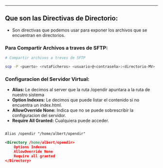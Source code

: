 
---
## Que son las Directivas de Directorio:
- Son directivas que podemos usar para exponer los archivos que se encuentran en directorios.
### Para Compartir Archivos a traves de SFTP:
```bash
# Compartir archivos a treves de SFTP

scp -P <puerto> <rutaFicheros> <usuario>@<contraseña>:<directorio-MV>
```


### Configuracion del Servidor Virtual:
- **Alias:** Le decimos al server que la ruta /opendir apuntara a la ruta de nuestro sistema 
- **Option Indexes:** Le decimos que puede listar el contenido si no encuentra un index.html.
- **AllowOverride None:** Indica que no se puede sobrescribir la configuracion del servidor.
- **Require All Granted:** Cualquiera puede acceder.

```xml title:ServidorVirtual

Alias /opendir "/home/albert/opendir"   

<Directory /home/albert/opendir>
	Options Indexes  
	AllowOverride None 
	Require all granted  
</Directory>
```